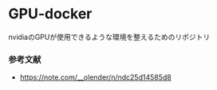 # GPU-docker
nvidiaのGPUが使用できるような環境を整えるためのリポジトリ


### 参考文献
* https://note.com/__olender/n/ndc25d14585d8
